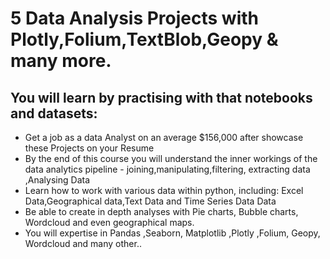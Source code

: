# 5 Data Analysis Projects with Plotly,Folium,TextBlob,Geopy & many more.

##  You will learn by practising with that notebooks and datasets:
* Get a job as a data Analyst on an average $156,000 after showcase these Projects on your Resume
* By the end of this course you will understand the inner workings of the data analytics pipeline - joining,manipulating,filtering, extracting data ,Analysing Data
* Learn how to work with various data within python, including: Excel Data,Geographical data,Text Data and Time Series Data Data
* Be able to create in depth analyses with Pie charts, Bubble charts, Wordcloud and even geographical maps.
* You will expertise in Pandas ,Seaborn, Matplotlib ,Plotly ,Folium, Geopy, Wordcloud and many other..
